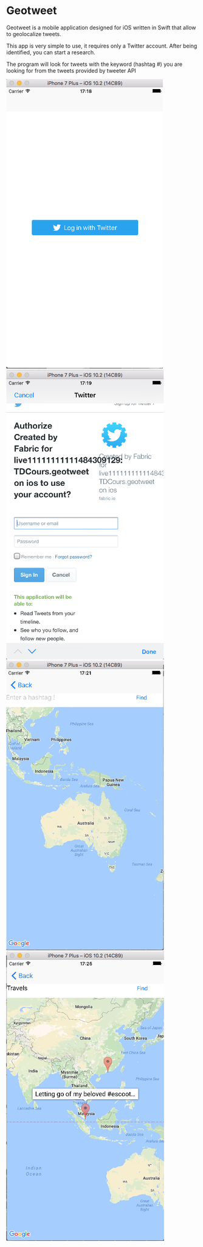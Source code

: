 <h1>Geotweet</h1>
<p>Geotweet is a mobile application designed for iOS written in Swift that allow to geolocalize tweets.<p>
<p>This app is very simple to use, it requires only a Twitter account. After being identified, you can start a research.</p>
<p>The program will look for tweets with the keyword (hashtag #) you are looking for from the tweets provided by tweeter API</p>
<div style="display:ineline-block;">
<img src="https://github.com/sofianeOuafir/geotweet/blob/master/buttonTwitter.png?raw=true">
<img src="https://github.com/sofianeOuafir/geotweet/blob/master/connection.png?raw=true">
</div>

<div style="display:ineline-block;">
<img src="https://github.com/sofianeOuafir/geotweet/blob/master/home.png?raw=true">
<img src="https://github.com/sofianeOuafir/geotweet/blob/master/search.png?raw=true">
</div>
